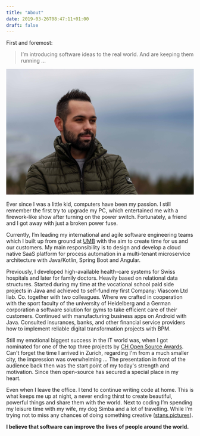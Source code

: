 ```yaml
---
title: "About"
date: 2019-03-26T08:47:11+01:00
draft: false
---
```


First and foremost:

>  I’m introducing software ideas to the real world. And are keeping them running …

![Image Nikola Stankovic (botscripter)](/images/nikola.jpg "Nikola Stankovic (botscripter)")

Ever since I was a little kid, computers have been my passion. I still remember the first try to upgrade my PC, which entertained me with a firework-like show after turning on the power switch. Fortunately, a friend and I got away with just a broken power fuse. 

Currently, I’m leading my international and agile software engineering teams which I built up from ground at [UMB](www.umb.ch) with the aim to create time for us and our customers. My main responsibility is to design and develop a cloud native SaaS platform for process automation in a multi-tenant microservice architecture with Java/Kotlin, Spring Boot and Angular.

Previously, I developed high-available health-care systems for Swiss hospitals and later for family doctors. Heavily based on relational data structures. Started during my time at the vocational school paid side projects in Java and achieved to self-fund my first Company: Viascom Ltd liab. Co. together with two colleagues. Where we crafted in cooperation with the sport faculty of the university of Heidelberg and a German corporation a software solution for gyms to take efficient care of their customers. Continued with manufacturing business apps on Android with Java. Consulted insurances, banks, and other financial service providers how to implement reliable digital transformation projects with BPM. 

Still my emotional biggest success in the IT world was, when I got nominated for one of the top three projects by [CH Open Source Awards](https://www.ch-open.ch/). Can't forget the time I arrived in Zurich, regarding I'm from a much smaller city, the impression was overwhelming ... The presentation in front of the audience back then was the start point of my today's strength and motivation. Since then open-source has secured a special place in my heart.

Even when I leave the office. I tend to continue writing code at home. This is what keeps me up at night, a never ending thirst to create beautiful, powerful things and share them with the world. Next to coding I’m spending my leisure time with my wife, my dog Simba and a lot of travelling.  While I’m trying not to miss any chances of doing something creative ([stans.pictures](www.stans.pictures)).

**I believe that software can improve the lives of people around the world.**

